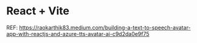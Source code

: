 # React + Vite

REF: https://raokarthik83.medium.com/building-a-text-to-speech-avatar-app-with-reactjs-and-azure-tts-avatar-ai-c9d2da0e9f75
